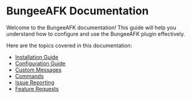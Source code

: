 # BungeeAFK Documentation
Welcome to the BungeeAFK documentation! This guide will help you understand how to configure
and use the BungeeAFK plugin effectively.

Here are the topics covered in this documentation:

- [Installation Guide](installation.md)
- [Configuration Guide](configuration.md)
- [Custom Messages](custom_messages.md)
- [Commands](commands.md)
- [Issue Reporting](issue_reporting.md)
- [Feature Requests](feature_requests.md)
